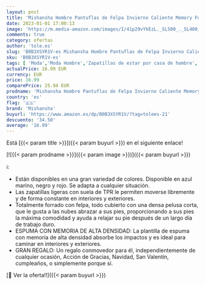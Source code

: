 ```yaml
---
layout: post
title: 'Mishansha Hombre Pantuflas de Felpa Invierno Caliente Memory Foam Zapatillas Casa Pelusa Forro Zapatos Negro 40 EU'
date: 2023-01-01 17:00:13
image: 'https://m.media-amazon.com/images/I/41p29vYkEzL._SL500_._SL400_.jpg'
comments: true
category: ofertas
author: 'tole.es'
slug: 'B0B3XSYR1V-es Mishansha Hombre Pantuflas de Felpa Invierno Caliente...'
sku: 'B0B3XSYR1V-es'
tags: [ 'Moda','Moda Hombre','Zapatillas de estar por casa de hombre','Zapatos para hombre','mishansha','zapatos','🇪🇸', ]
actualPrice: 16.99 EUR
currency: EUR
price: 16.99
comparePrice: 25.94 EUR
prodname: 'Mishansha Hombre Pantuflas de Felpa Invierno Caliente Memory Foam Zapatillas Casa Pelusa Forro Zapatos Negro 40 EU'
country: 'es'
flag: '🇪🇸'
brand: 'Mishansha'
buyurl: 'https://www.amazon.es/dp/B0B3XSYR1V/?tag=tolees-21'
descuento: '34.50'
average: '16.99'
---
```


Está [{{< param title >}}]({{< param buyurl >}}) en el siguiente enlace!

[![{{< param prodname >}}]({{< param image >}})]({{< param buyurl >}})

ℹ️:

- Están disponibles en una gran variedad de colores. Disponible en azul marino, negro y rojo. Se adapta a cualquier situación.
- Las zapatillas ligeras con suela de TPR le permiten moverse libremente y de forma constante en interiores y exteriores.
- Totalmente forrado con felpa, todo cubierto con una densa pelusa corta, que le gusta a las nubes abrazar a sus pies, proporcionando a sus pies la máxima comodidad y ayuda a relajar su pie después de un largo día de trabajo duro.
- ESPUMA CON MEMORIA DE ALTA DENSIDAD: La plantilla de espuma con memoria de alta densidad absorbe los impactos y es ideal para caminar en interiores y exteriores.
- GRAN REGALO: Un regalo conmovedor para él, independientemente de cualquier ocasión, Acción de Gracias, Navidad, San Valentín, cumpleaños, o simplemente porque sí.

[🛒 Ver la oferta!!]({{< param buyurl >}})
